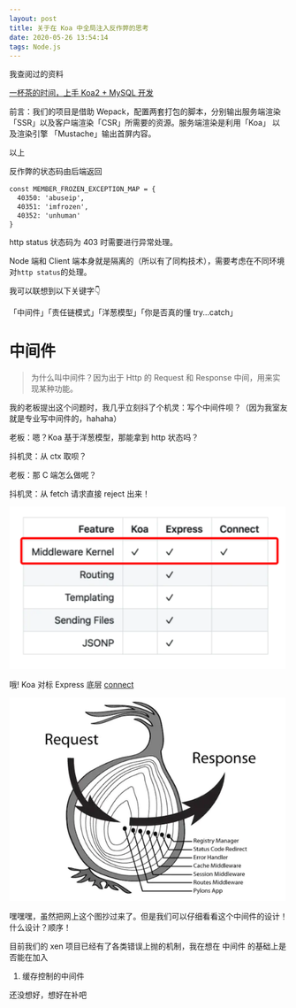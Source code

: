 ```yaml
---
layout: post
title: 关于在 Koa 中全局注入反作弊的思考
date: 2020-05-26 13:54:14
tags: Node.js
---
```

我查阅过的资料

[一杯茶的时间，上手 Koa2 + MySQL 开发](https://juejin.im/post/5ece2a1e6fb9a048021466b0?utm_source=gold_browser_extension)

前言：我们的项目是借助 Wepack，配置两套打包的脚本，分别输出服务端渲染「SSR」以及客户端渲染「CSR」所需要的资源。服务端渲染是利用「Koa」 以及渲染引擎 「Mustache」输出首屏内容。

以上

反作弊的状态码由后端返回
```
const MEMBER_FROZEN_EXCEPTION_MAP = {
  40350: 'abuseip',
  40351: 'imfrozen',
  40352: 'unhuman'
}
```
http status 状态码为 403 时需要进行异常处理。

Node 端和 Client 端本身就是隔离的（所以有了同构技术），需要考虑在不同环境对`http status`的处理。

我可以联想到以下关键字👇

「中间件」「责任链模式」「洋葱模型」「你是否真的懂 try...catch」

# 中间件

> 为什么叫中间件？因为出于 Http 的 Request 和 Response 中间，用来实现某种功能。

我的老板提出这个问题时，我几乎立刻抖了个机灵：写个中间件呗？（因为我室友就是专业写中间件的，hahaha）

老板：嗯？Koa 基于洋葱模型，那能拿到 http 状态吗？

抖机灵：从 ctx 取呗？

老板：那 C 端怎么做呢？

抖机灵：从 fetch 请求直接 reject 出来！

<img src="/images/koa.png"  width="500px" />

哦! Koa 对标 Express 底层 [connect](https://github.com/senchalabs/connect)

<img src="/images/onion.png"  width="500px" />

嘿嘿嘿，虽然把网上这个图抄过来了。但是我们可以仔细看看这个中间件的设计！什么设计？顺序！

目前我们的 xen 项目已经有了各类错误上抛的机制，我在想在 中间件 的基础上是否能在加入

1. 缓存控制的中间件

还没想好，想好在补吧




